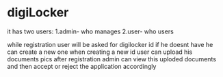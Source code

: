 # digiLocker

it has two users:
1.admin- who manages
2.user- who users

while registration user will be asked for digilocker id
if he doesnt have he can create a new one
when creating a new id user can upload his documents pics
after registration admin can view this uploded documents and then accept or reject the application accordingly
